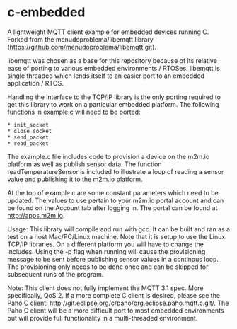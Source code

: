 c-embedded
================

A lightweight MQTT client example for embedded devices running C.  Forked from the menudoproblema/libemqtt library (https://github.com/menudoproblema/libemqtt.git).

libemqtt was chosen as a base for this repository because of its relative ease of porting to various embedded environments / RTOSes.  libemqtt is single threaded which lends itself to an easier port to an embedded application / RTOS.

Handling the interface to the TCP/IP library is the only porting required to get this library to work on a particular embedded platform.  The following functions in example.c will need to be ported:

	* init_socket
	* close_socket
	* send_packet
	* read_packet

The example.c file includes code to provision a device on the m2m.io platform as well as publish sensor data.  The function readTemperatureSensor is included to illustrate a loop of reading a sensor value and publishing it to the m2m.io platform.

At the top of example.c are some constant parameters which need to be updated.  The values to use pertain to your m2m.io portal account and can be found on the Account tab after logging in.  The portal can be found at http://apps.m2m.io.

Usage:  This library will compile and run with gcc.  It can be built and ran as a test on a host Mac/PC/Linux machine.  Note that it is setup to use the Linux TCP/IP libraries.  On a different platform you will have to change the includes.  Using the -p flag when running will cause the provisioning message to be sent before publishing sensor values in a continous loop.  The provisioning only needs to be done once and can be skipped for subsequent runs of the program.

Note:  This client does not fully implement the MQTT 3.1 spec.  More specifically, QoS 2.  If a more complete C client is desired, please see the Paho C client: http://git.eclipse.org/c/paho/org.eclipse.paho.mqtt.c.git/.  The Paho C client will be a more difficult port to most embedded environments but will provide full functionality in a multi-threaded environment.

